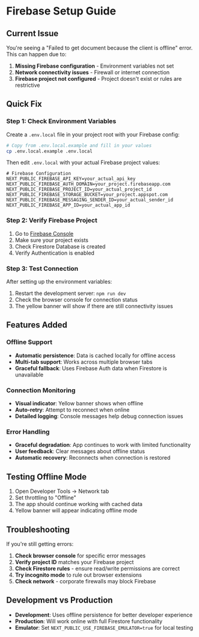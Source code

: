# Firebase Setup Guide

## Current Issue

You're seeing a "Failed to get document because the client is offline" error. This can happen due to:

1. **Missing Firebase configuration** - Environment variables not set
2. **Network connectivity issues** - Firewall or internet connection
3. **Firebase project not configured** - Project doesn't exist or rules are restrictive

## Quick Fix

### Step 1: Check Environment Variables

Create a `.env.local` file in your project root with your Firebase config:

```bash
# Copy from .env.local.example and fill in your values
cp .env.local.example .env.local
```

Then edit `.env.local` with your actual Firebase project values:

```env
# Firebase Configuration
NEXT_PUBLIC_FIREBASE_API_KEY=your_actual_api_key
NEXT_PUBLIC_FIREBASE_AUTH_DOMAIN=your_project.firebaseapp.com
NEXT_PUBLIC_FIREBASE_PROJECT_ID=your_actual_project_id
NEXT_PUBLIC_FIREBASE_STORAGE_BUCKET=your_project.appspot.com
NEXT_PUBLIC_FIREBASE_MESSAGING_SENDER_ID=your_actual_sender_id
NEXT_PUBLIC_FIREBASE_APP_ID=your_actual_app_id
```

### Step 2: Verify Firebase Project

1. Go to [Firebase Console](https://console.firebase.google.com/)
2. Make sure your project exists
3. Check Firestore Database is created
4. Verify Authentication is enabled

### Step 3: Test Connection

After setting up the environment variables:

1. Restart the development server: `npm run dev`
2. Check the browser console for connection status
3. The yellow banner will show if there are still connectivity issues

## Features Added

### Offline Support

- **Automatic persistence**: Data is cached locally for offline access
- **Multi-tab support**: Works across multiple browser tabs
- **Graceful fallback**: Uses Firebase Auth data when Firestore is unavailable

### Connection Monitoring

- **Visual indicator**: Yellow banner shows when offline
- **Auto-retry**: Attempt to reconnect when online
- **Detailed logging**: Console messages help debug connection issues

### Error Handling

- **Graceful degradation**: App continues to work with limited functionality
- **User feedback**: Clear messages about offline status
- **Automatic recovery**: Reconnects when connection is restored

## Testing Offline Mode

1. Open Developer Tools → Network tab
2. Set throttling to "Offline"
3. The app should continue working with cached data
4. Yellow banner will appear indicating offline mode

## Troubleshooting

If you're still getting errors:

1. **Check browser console** for specific error messages
2. **Verify project ID** matches your Firebase project
3. **Check Firestore rules** - ensure read/write permissions are correct
4. **Try incognito mode** to rule out browser extensions
5. **Check network** - corporate firewalls may block Firebase

## Development vs Production

- **Development**: Uses offline persistence for better developer experience
- **Production**: Will work online with full Firestore functionality
- **Emulator**: Set `NEXT_PUBLIC_USE_FIREBASE_EMULATOR=true` for local testing
